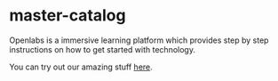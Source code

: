 # master-catalog
Openlabs is a immersive learning platform which provides step by step instructions on how to get started with technology.

You can try out our amazing stuff [here](https://openlabs-explorer-dev.mybluemix.net/explorer).
